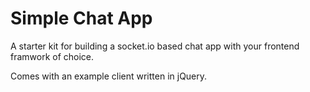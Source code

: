# Simple Chat App

A starter kit for building a socket.io based chat app with your frontend framwork of choice.

Comes with an example client written in jQuery.